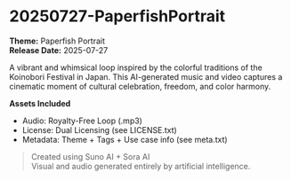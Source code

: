 # 20250727-PaperfishPortrait

**Theme:** Paperfish Portrait  
**Release Date:** 2025-07-27

A vibrant and whimsical loop inspired by the colorful traditions of the Koinobori Festival in Japan. This AI-generated music and video captures a cinematic moment of cultural celebration, freedom, and color harmony.

**Assets Included**
- Audio: Royalty-Free Loop (.mp3)
- License: Dual Licensing (see LICENSE.txt)
- Metadata: Theme + Tags + Use case info (see meta.txt)

> Created using Suno AI + Sora AI  
> Visual and audio generated entirely by artificial intelligence.

